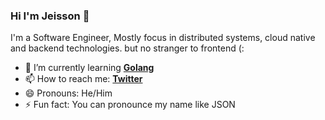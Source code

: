 ### Hi I'm Jeisson 👋

I'm a Software Engineer, Mostly focus in distributed systems, cloud native and backend technologies. but no stranger to frontend (:

- 🌱 I’m currently learning **[Golang](https://golang.org/ "Golang")**
- 📫 How to reach me: **[Twitter](https://twitter.com/JeissonK19 "Twitter")**
- 😄 Pronouns: He/Him
- ⚡ Fun fact: You can pronounce my name like JSON 

